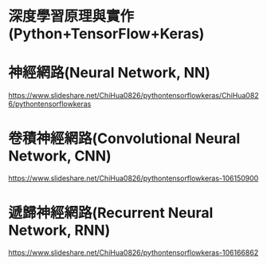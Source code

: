 # 深度學習原理與實作(Python+TensorFlow+Keras)
# 神經網路(Neural Network, NN)
https://www.slideshare.net/ChiHua0826/pythontensorflowkeras/ChiHua0826/pythontensorflowkeras
# 卷積神經網路(Convolutional Neural Network, CNN)
https://www.slideshare.net/ChiHua0826/pythontensorflowkeras-106150900
# 遞歸神經網路(Recurrent Neural Network, RNN)
https://www.slideshare.net/ChiHua0826/pythontensorflowkeras-106166862
